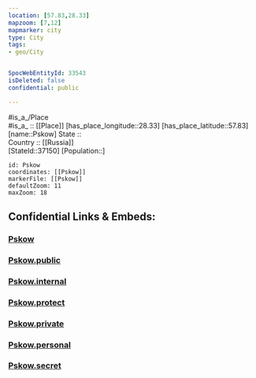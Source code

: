 ```yaml
---
location: [57.83,28.33] 
mapzoom: [7,12] 
mapmarker: city 
type: City
tags:
- geo/City


SpocWebEntityId: 33543
isDeleted: false
confidential: public

---
```

#is_a_/Place  
#is_a_ :: [[Place]] 
[has_place_longitude::28.33] 
[has_place_latitude::57.83] 
[name::Pskow] 
State ::  
Country :: [[Russia]]  
[StateId::37150] 
[Population::] 



```leaflet
id: Pskow
coordinates: [[Pskow]] 
markerFile: [[Pskow]] 
defaultZoom: 11 
maxZoom: 18
```


## Confidential Links & Embeds: 

### [Pskow](/_Standards/Earth/Continent/Europe/Europe~East/Russia/Russia~NorthWest/Pskov_Oblast/City/Pskow.md) 

### [Pskow.public](/_public/Earth/Continent/Europe/Europe~East/Russia/Russia~NorthWest/Pskov_Oblast/City/Pskow.public.md) 

### [Pskow.internal](/_internal/Earth/Continent/Europe/Europe~East/Russia/Russia~NorthWest/Pskov_Oblast/City/Pskow.internal.md) 

### [Pskow.protect](/_protect/Earth/Continent/Europe/Europe~East/Russia/Russia~NorthWest/Pskov_Oblast/City/Pskow.protect.md) 

### [Pskow.private](/_private/Earth/Continent/Europe/Europe~East/Russia/Russia~NorthWest/Pskov_Oblast/City/Pskow.private.md) 

### [Pskow.personal](/_personal/Earth/Continent/Europe/Europe~East/Russia/Russia~NorthWest/Pskov_Oblast/City/Pskow.personal.md) 

### [Pskow.secret](/_secret/Earth/Continent/Europe/Europe~East/Russia/Russia~NorthWest/Pskov_Oblast/City/Pskow.secret.md)

